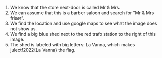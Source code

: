 1. We know that the store next-door is called Mr & Mrs.
2. We can assume that this is a barber saloon and search for "Mr & Mrs frisør".
3. We find the location and use google maps to see what the image does not show us.
4. We find a big blue shed next to the red trafo station to the right of this image.
5. The shed is labeled with big letters: La Vanna, which makes julectf2022{La Vanna} the flag.